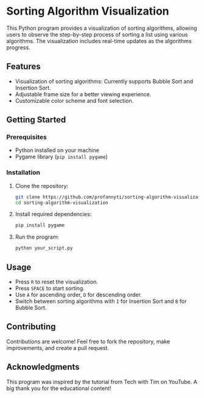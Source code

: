 # Sorting Algorithm Visualization
This Python program provides a visualization of sorting algorithms, allowing users to observe the step-by-step process of sorting a list using various algorithms. The visualization includes real-time updates as the algorithms progress.

## Features

- Visualization of sorting algorithms: Currently supports Bubble Sort and Insertion Sort.
- Adjustable frame size for a better viewing experience.
- Customizable color scheme and font selection.

## Getting Started

### Prerequisites

- Python installed on your machine
- Pygame library (`pip install pygame`)

### Installation

1. Clone the repository:

    ```bash
    git clone https://github.com/profannyti/sorting-algorithm-visualization.git
    cd sorting-algorithm-visualization
    ```

2. Install required dependencies:

    ```bash
    pip install pygame
    ```

3. Run the program:

    ```bash
    python your_script.py
    ```

## Usage

- Press `R` to reset the visualization.
- Press `SPACE` to start sorting.
- Use `A` for ascending order, `D` for descending order.
- Switch between sorting algorithms with `I` for Insertion Sort and `B` for Bubble Sort.

## Contributing

Contributions are welcome! Feel free to fork the repository, make improvements, and create a pull request.

## Acknowledgments

This program was inspired by the tutorial from Tech with Tim on YouTube. A big thank you for the educational content!

